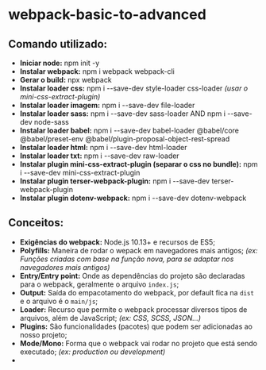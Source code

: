 # webpack-basic-to-advanced

## Comando utilizado:
- **Iniciar node:** npm init -y
- **Instalar webpack:** npm i webpack webpack-cli
- **Gerar o build:** npx webpack
- **Instalar loader css:** npm i --save-dev style-loader css-loader *(usar o mini-css-extract-plugin)*
- **Instalar loader imagem:** npm i --save-dev file-loader
- **Instalar loader sass:** npm i --save-dev sass-loader AND npm i --save-dev node-sass
- **Instalar loader babel:** npm i --save-dev babel-loader @babel/core @babel/preset-env @babel/plugin-proposal-object-rest-spread
- **Instalar loader html:** npm i --save-dev html-loader
- **Instalar loader txt:** npm i --save-dev raw-loader
- **Instalar plugin mini-css-extract-plugin (separar o css no bundle):** npm i --save-dev mini-css-extract-plugin
- **Instalar plugin terser-webpack-plugin:** npm i --save-dev terser-webpack-plugin
- **Instalar plugin dotenv-webpack:** npm i --save-dev dotenv-webpack

## Conceitos:
- **Exigências do webpack:** Node.js 10.13+ e recursos de ES5;
- **Polyfills:** Maneira de rodar o wepack em navegadores mais antigos; *(ex: Funções criadas com base na função nova, para se adaptar nos navegadores mais antigos)*
- **Entry/Entry point:** Onde as dependências do projeto são declaradas para o webpack, geralmente o arquivo `index.js`;
- **Output:** Saída do empacotamento do webpack, por default fica na `dist` e o arquivo é o `main/js`;
- **Loader:** Recurso que permite o webpack processar diversos tipos de arquivos, além de JavaScript; *(ex: CSS, SCSS, JSON...)*
- **Plugins:** São funcionalidades (pacotes) que podem ser adicionadas ao nosso projeto;
- **Mode/Mono:** Forma que o webpack vai rodar no projeto que está sendo executado; *(ex: production ou development)*
-
